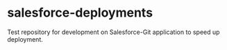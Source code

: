 # salesforce-deployments
Test repository for development on Salesforce-Git application to speed up deployment.
